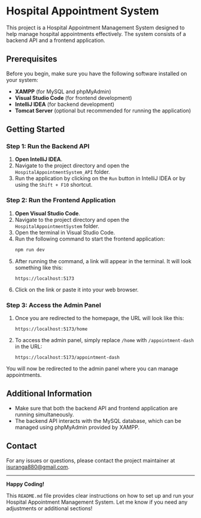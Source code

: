 # Hospital Appointment System

This project is a Hospital Appointment Management System designed to help manage hospital appointments effectively. The system consists of a backend API and a frontend application.

## Prerequisites

Before you begin, make sure you have the following software installed on your system:

- **XAMPP** (for MySQL and phpMyAdmin)
- **Visual Studio Code** (for frontend development)
- **IntelliJ IDEA** (for backend development)
- **Tomcat Server** (optional but recommended for running the application)

## Getting Started

### Step 1: Run the Backend API

1. **Open IntelliJ IDEA**.
2. Navigate to the project directory and open the `HospitalAppointmentSystem_API` folder.
3. Run the application by clicking on the `Run` button in IntelliJ IDEA or by using the `Shift + F10` shortcut.

### Step 2: Run the Frontend Application

1. **Open Visual Studio Code**.
2. Navigate to the project directory and open the `HospitalAppointmentSystem` folder.
3. Open the terminal in Visual Studio Code.
4. Run the following command to start the frontend application:
   ```bash
   npm run dev
   ```
5. After running the command, a link will appear in the terminal. It will look something like this:
   ```
   https://localhost:5173
   ```
6. Click on the link or paste it into your web browser.

### Step 3: Access the Admin Panel

1. Once you are redirected to the homepage, the URL will look like this:
   ```
   https://localhost:5173/home
   ```
2. To access the admin panel, simply replace `/home` with `/appointment-dash` in the URL:
   ```
   https://localhost:5173/appointment-dash
   ```

You will now be redirected to the admin panel where you can manage appointments.

## Additional Information

- Make sure that both the backend API and frontend application are running simultaneously.
- The backend API interacts with the MySQL database, which can be managed using phpMyAdmin provided by XAMPP.

## Contact

For any issues or questions, please contact the project maintainer at [isuranga880@gmail.com](mailto:isuranga880@gmail.com).

---

**Happy Coding!**

This `README.md` file provides clear instructions on how to set up and run your Hospital Appointment Management System. Let me know if you need any adjustments or additional sections!
